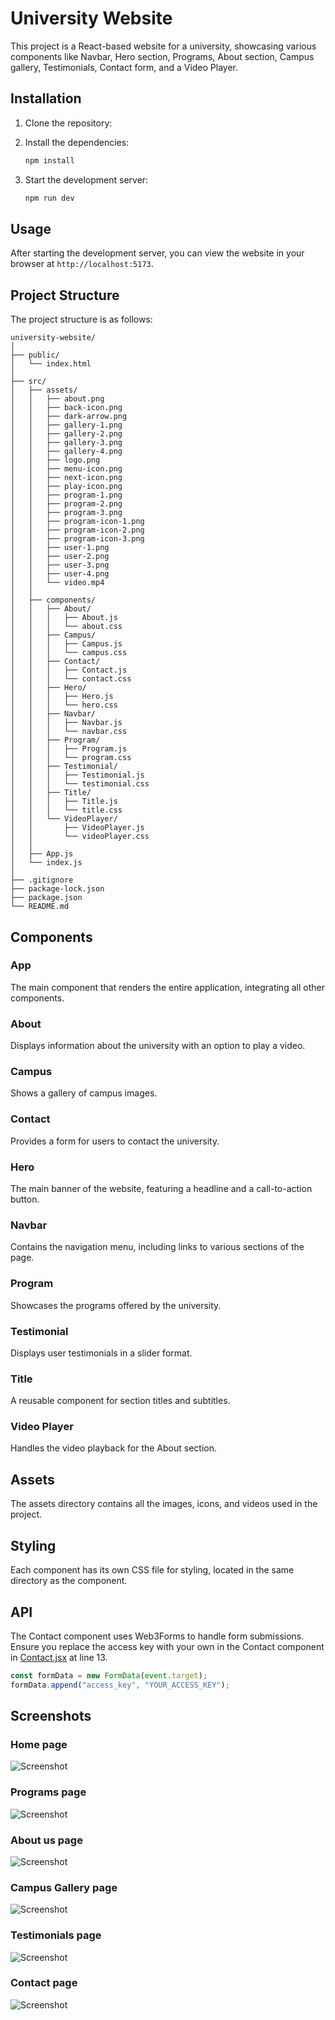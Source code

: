 # University Website

This project is a React-based website for a university, showcasing various components like Navbar, Hero section, Programs, About section, Campus gallery, Testimonials, Contact form, and a Video Player.

## Installation

1. Clone the repository:

2. Install the dependencies:
   ```bash
   npm install
   ```

3. Start the development server:
   ```bash
   npm run dev
   ```

## Usage

After starting the development server, you can view the website in your browser at `http://localhost:5173`.

## Project Structure

The project structure is as follows:

```
university-website/
│
├── public/
│   └── index.html
│
├── src/
│   ├── assets/
│   │   ├── about.png
│   │   ├── back-icon.png
│   │   ├── dark-arrow.png
│   │   ├── gallery-1.png
│   │   ├── gallery-2.png
│   │   ├── gallery-3.png
│   │   ├── gallery-4.png
│   │   ├── logo.png
│   │   ├── menu-icon.png
│   │   ├── next-icon.png
│   │   ├── play-icon.png
│   │   ├── program-1.png
│   │   ├── program-2.png
│   │   ├── program-3.png
│   │   ├── program-icon-1.png
│   │   ├── program-icon-2.png
│   │   ├── program-icon-3.png
│   │   ├── user-1.png
│   │   ├── user-2.png
│   │   ├── user-3.png
│   │   ├── user-4.png
│   │   └── video.mp4
│   │
│   ├── components/
│   │   ├── About/
│   │   │   ├── About.js
│   │   │   └── about.css
│   │   ├── Campus/
│   │   │   ├── Campus.js
│   │   │   └── campus.css
│   │   ├── Contact/
│   │   │   ├── Contact.js
│   │   │   └── contact.css
│   │   ├── Hero/
│   │   │   ├── Hero.js
│   │   │   └── hero.css
│   │   ├── Navbar/
│   │   │   ├── Navbar.js
│   │   │   └── navbar.css
│   │   ├── Program/
│   │   │   ├── Program.js
│   │   │   └── program.css
│   │   ├── Testimonial/
│   │   │   ├── Testimonial.js
│   │   │   └── testimonial.css
│   │   ├── Title/
│   │   │   ├── Title.js
│   │   │   └── title.css
│   │   └── VideoPlayer/
│   │       ├── VideoPlayer.js
│   │       └── videoPlayer.css
│   │
│   ├── App.js
│   └── index.js
│
├── .gitignore
├── package-lock.json
├── package.json
└── README.md
```

## Components

### App

The main component that renders the entire application, integrating all other components.

### About

Displays information about the university with an option to play a video.

### Campus

Shows a gallery of campus images.

### Contact

Provides a form for users to contact the university.

### Hero

The main banner of the website, featuring a headline and a call-to-action button.

### Navbar

Contains the navigation menu, including links to various sections of the page.

### Program

Showcases the programs offered by the university.

### Testimonial

Displays user testimonials in a slider format.

### Title

A reusable component for section titles and subtitles.

### Video Player

Handles the video playback for the About section.

## Assets

The assets directory contains all the images, icons, and videos used in the project.

## Styling

Each component has its own CSS file for styling, located in the same directory as the component.

## API

The Contact component uses Web3Forms to handle form submissions. Ensure you replace the access key with your own in the Contact component in [Contact.jsx](https://github.com/ishwar-ikm/React-Projects/blob/main/2.%20College%20Website/src/components/Contact/Contact.jsx) at line 13.

```javascript
const formData = new FormData(event.target);
formData.append("access_key", "YOUR_ACCESS_KEY");
```

## Screenshots
### Home page
![Screenshot](screenshots/home.png)
### Programs page
![Screenshot](screenshots/programs.png)
### About us page
![Screenshot](screenshots/about.png)
### Campus Gallery page
![Screenshot](screenshots/campus.png)
### Testimonials page
![Screenshot](screenshots/testimonials.png)
### Contact page
![Screenshot](screenshots/contact.png)
